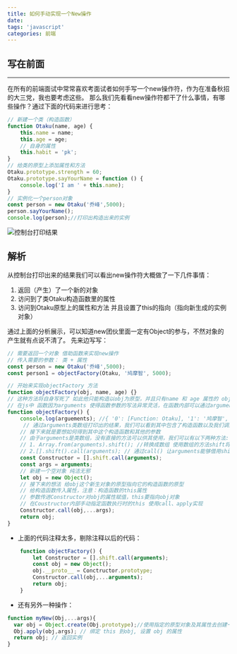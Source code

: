 ```yaml
---
title: 如何手动实现一个New操作
date:
tags: 'javascript'
categories: 前端
---
```


## 写在前面

------   
在所有的前端面试中常常喜欢考面试者如何手写一个new操作符，作为在准备秋招的大三党，我也要考虑这些。
那么我们先看看new操作符都干了什么事情，有哪些操作？通过下面的代码来进行思考：  
```js
// 新建一个类（构造函数）
function Otaku(name, age) {
    this.name = name;
    this.age = age;
    // 自身的属性
    this.habit = 'pk';
}
// 给类的原型上添加属性和方法
Otaku.prototype.strength = 60;
Otaku.prototype.sayYourName = function () {
    console.log('I am ' + this.name);
}
// 实例化一个person对象
const person = new Otaku('乔峰',5000);
person.sayYourName();
console.log(person);//打印出构造出来的实例
```    
![控制台打印结果](http://p9utic4op.bkt.clouddn.com/new.png)   


## 解析  

从控制台打印出来的结果我们可以看出new操作符大概做了一下几件事情：  

 1. 返回（产生）了一个新的对象  
 2. 访问到了类Otaku构造函数里的属性  
 3. 访问到Otaku原型上的属性和方法  并且设置了this的指向（指向新生成的实例对象）
 
通过上面的分析展示，可以知道new团伙里面一定有Object的参与，不然对象的产生就有点说不清了。 先来边写写：  

```js
// 需要返回一个对象 借助函数来实现new操作 
// 传入需要的参数： 类 + 属性
const person = new Otaku('乔峰',5000);
const person1 = objectFactory(Otaku, '鸠摩智', 5000);

// 开始来实现objectFactory 方法 
function objectFactory(obj, name, age) {}
// 这种方法将自身写死了 如此他只能构造以obj为原型，并且只有name 和 age 属性的 obj
// 在js中 函数因为arguments 使得函数参数的写法异常灵活，在函数内部可以通过arguments来获得函数的参数
function objectFactory() {
    console.log(arguements); //{ '0': [Function: Otaku], '1': '鸠摩智', '2': 5000 }
     // 通过arguments类数组打印出的结果，我们可以看到其中包含了构造函数以及我们调用objectfactory时传入的其他参数
    // 接下来就是要想如何得到其中这个构造函数和其他的参数
    // 由于arguments是类数组，没有直接的方法可以供其使用，我们可以有以下两种方法:
    // 1. Array.from(arguments).shift(); //转换成数组 使用数组的方法shift将第一项弹出
    // 2.[].shift().call(arguments); // 通过call() 让arguments能够借用shift方法
    const Constructor = [].shift.call(arguments);
    const args = arguments;
    // 新建一个空对象 纯洁无邪
    let obj = new Object();
    // 接下来的想法 给obj这个新生对象的原型指向它的构造函数的原型  
    // 给构造函数传入属性，注意：构造函数的this属性
    // 参数传进Constructor对obj的属性赋值，this要指向obj对象
    // 在Coustructor内部手动指定函数执行时的this 使用call、apply实现
    Constructor.call(obj,...args);
    return obj;
}

```  

- 上面的代码注释太多，剔除注释以后的代码：

```js
    function objectFactory() {
        let Constructor = [].shift.call(arguments);
        const obj = new Object();
        obj.__proto__ = Conctructor.prototype;
        Constructor.call(obj,...arguments);
        return obj;
    }
```    
- 还有另外一种操作： 

```js
function myNew(Obj,...args){
  var obj = Object.create(Obj.prototype);//使用指定的原型对象及其属性去创建一个新的对象
  Obj.apply(obj,args); // 绑定 this 到obj, 设置 obj 的属性
  return obj; // 返回实例
}
```

